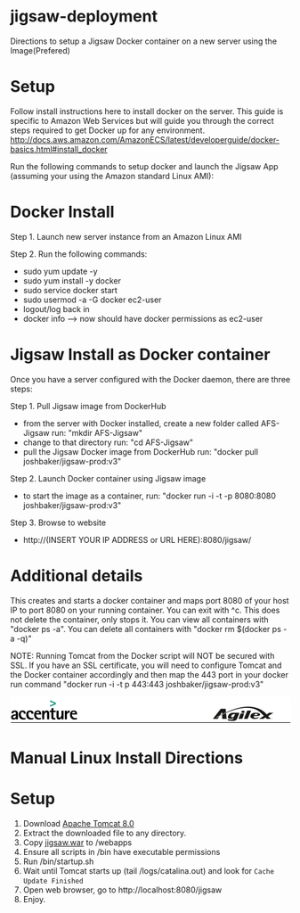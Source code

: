 # jigsaw-deployment
Directions to setup a Jigsaw Docker container on a new server using the Image(Prefered)

# Setup
Follow install instructions here to install docker on the server.  This guide is specific to Amazon Web Services
but will guide you through the correct steps required to get Docker up for any environment.
http://docs.aws.amazon.com/AmazonECS/latest/developerguide/docker-basics.html#install_docker

Run the following commands to setup docker and launch the Jigsaw App (assuming your using the Amazon standard Linux AMI):       

# Docker Install

Step 1. Launch new  server instance from an Amazon Linux AMI

Step 2. Run the following commands:
* sudo yum update -y
* sudo yum install -y docker 
* sudo service docker start
* sudo usermod -a -G docker ec2-user
* logout/log back in
* docker info --> now should have docker permissions as ec2-user

# Jigsaw Install as Docker container

  Once you have a server configured with the Docker daemon, there are three steps:  
  
Step 1.  Pull Jigsaw image from DockerHub  
  * from the server with Docker installed, create a new folder called AFS-Jigsaw run: "mkdir AFS-Jigsaw"
  * change to that directory run: "cd AFS-Jigsaw"
  * pull the Jigsaw Docker image from DockerHub run: "docker pull joshbaker/jigsaw-prod:v3"  

Step 2.  Launch Docker container using Jigsaw image  
  * to start the image as a container, run: "docker run -i -t -p 8080:8080 joshbaker/jigsaw-prod:v3"

Step 3.  Browse to website 
  * http://(INSERT YOUR IP ADDRESS or URL HERE):8080/jigsaw/



# Additional details
This creates and starts a docker container and maps port 8080 of your host IP to port 8080 on your
running container. You can exit with ^c. This does not delete the container, only 
stops it. You can view all containers with "docker ps -a". You can delete all 
containers with "docker rm $(docker ps -a -q)"

NOTE: Running Tomcat from the Docker script will NOT be secured with SSL.  If you have an SSL certificate, you will need to configure Tomcat and the Docker container accordingly and then map the 443 port in your docker run command "docker run -i -t p 443:443 joshbaker/jigsaw-prod:v3"



![alt tag](https://github.com/AccentureFed/18FRFQ-Response/raw/master/process-documentation/agile-process-photos/response-images/proposal-header.png)

# Manual Linux Install Directions
# Setup
1. Download <a href="https://tomcat.apache.org/download-80.cgi" target="_blank">Apache Tomcat 8.0</a>
2. Extract the downloaded file to any directory. 
3. Copy <a href="https://s3.amazonaws.com/jigsaw-latest/jigsaw.war">jigsaw.war</a> to <Path-to-Tomcat>/webapps 
4. Ensure all scripts in <Path-to-Tomcat>/bin have executable permissions
5. Run <Path-to-Tomcat>/bin/startup.sh
6. Wait until Tomcat starts up (tail <Path-to-Tomcat>/logs/catalina.out) and look for `Cache Update Finished`
7. Open web browser, go to http://localhost:8080/jigsaw
8. Enjoy.
 



